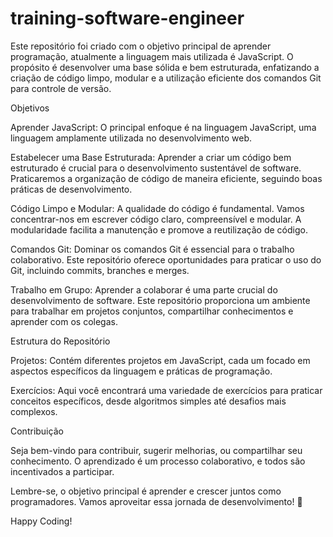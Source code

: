 # training-software-engineer

Este repositório foi criado com o objetivo principal de aprender programação, atualmente a linguagem mais utilizada é JavaScript. O propósito é desenvolver uma base sólida e bem estruturada, enfatizando a criação de código limpo, modular e a utilização eficiente dos comandos Git para controle de versão.

Objetivos

Aprender JavaScript: O principal enfoque é na linguagem JavaScript, uma linguagem amplamente utilizada no desenvolvimento web.

Estabelecer uma Base Estruturada: Aprender a criar um código bem estruturado é crucial para o desenvolvimento sustentável de software. Praticaremos a organização de código de maneira eficiente, seguindo boas práticas de desenvolvimento.

Código Limpo e Modular: A qualidade do código é fundamental. Vamos concentrar-nos em escrever código claro, compreensível e modular. A modularidade facilita a manutenção e promove a reutilização de código.

Comandos Git: Dominar os comandos Git é essencial para o trabalho colaborativo. Este repositório oferece oportunidades para praticar o uso do Git, incluindo commits, branches e merges.

Trabalho em Grupo: Aprender a colaborar é uma parte crucial do desenvolvimento de software. Este repositório proporciona um ambiente para trabalhar em projetos conjuntos, compartilhar conhecimentos e aprender com os colegas.

Estrutura do Repositório

Projetos: Contém diferentes projetos em JavaScript, cada um focado em aspectos específicos da linguagem e práticas de programação.

Exercícios: Aqui você encontrará uma variedade de exercícios para praticar conceitos específicos, desde algoritmos simples até desafios mais complexos.

Contribuição

Seja bem-vindo para contribuir, sugerir melhorias, ou compartilhar seu conhecimento. O aprendizado é um processo colaborativo, e todos são incentivados a participar.

Lembre-se, o objetivo principal é aprender e crescer juntos como programadores. Vamos aproveitar essa jornada de desenvolvimento! 🚀

Happy Coding!
